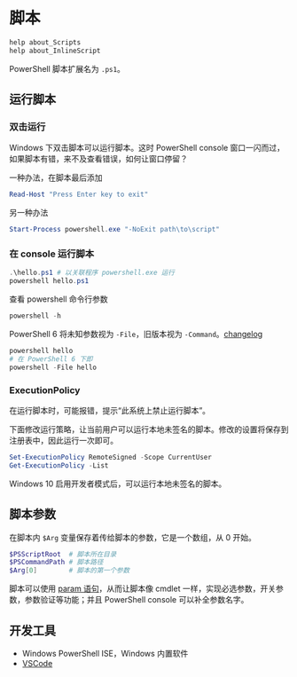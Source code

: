 # 脚本

```powershell
help about_Scripts
help about_InlineScript
```

PowerShell 脚本扩展名为 `.ps1`。

## 运行脚本

### 双击运行

Windows 下双击脚本可以运行脚本。这时 PowerShell console 窗口一闪而过，如果脚本有错，来不及查看错误，如何让窗口停留？

一种办法，在脚本最后添加

```powershell
Read-Host "Press Enter key to exit"
```

另一种办法

```powershell
Start-Process powershell.exe "-NoExit path\to\script"
```

### 在 console 运行脚本

```powershell
.\hello.ps1 # 以关联程序 powershell.exe 运行
powershell hello.ps1
```

查看 powershell 命令行参数

```powershell
powershell -h
```

PowerShell 6 将未知参数视为 `-File`，旧版本视为 `-Command`。[changelog](https://github.com/PowerShell/PowerShell/releases/tag/v6.0.0-beta.3)

```powershell
powershell hello
# 在 PowerShell 6 下即
powershell -File hello
```

### ExecutionPolicy

在运行脚本时，可能报错，提示“此系统上禁止运行脚本”。

下面修改运行策略，让当前用户可以运行本地未签名的脚本。修改的设置将保存到注册表中，因此运行一次即可。

```powershell
Set-ExecutionPolicy RemoteSigned -Scope CurrentUser
Get-ExecutionPolicy -List
```

Windows 10 启用开发者模式后，可以运行本地未签名的脚本。

## 脚本参数

在脚本内 `$Arg` 变量保存着传给脚本的参数，它是一个数组，从 0 开始。

```powershell
$PSScriptRoot  # 脚本所在目录
$PSCommandPath # 脚本路径
$Arg[0]        # 脚本的第一个参数
```

脚本可以使用 [param 语句](lang/param.md)，从而让脚本像 cmdlet 一样，实现必选参数，开关参数，参数验证等功能；并且 PowerShell console 可以补全参数名字。

## 开发工具

- Windows PowerShell ISE，Windows 内置软件
- [VSCode](/note/software/vscode/languages/powershell/)
